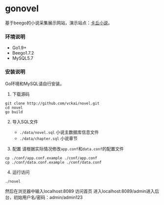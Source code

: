 # gonovel

基于beego的小说采集展示网站，演示站点：[卡丘小说](http://139.199.178.202:8089/)。

### 环境说明
* Go1.9+
* Beego1.7.2
* MySQL5.7

### 安装说明

Go环境和MySQL请自行安装。

1. 下载源码
```
git clone http://github.com/vckai/novel.git
cd novel
go build
```

2. 导入SQL文件
    * `./data/novel.sql`   小说主数据库信息文件
    * `./data/chapter.sql` 小说章节

3. 配置
请根据实际情况修改`app.conf`和`data.conf`的配置文件
```
cp ./conf/app.conf.example ./conf/app.conf
cp ./conf/data.conf.example ./conf/data.conf
```

4. 运行访问
```
./novel
```
然后在浏览器中输入localhost:8089 访问首页 进入localhost:8089/admin进入后台，初始用户名/密码：admin/admin123
